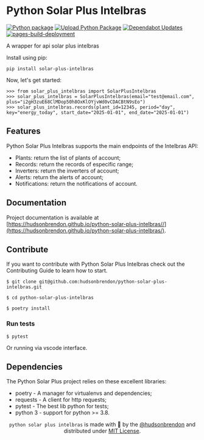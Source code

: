 # Python Solar Plus Intelbras

[![Python package](https://github.com/hudsonbrendon/python-solar-plus-intelbras/actions/workflows/pythonpackage.yml/badge.svg?branch=main)](https://github.com/hudsonbrendon/python-solar-plus-intelbras/actions/workflows/pythonpackage.yml)
[![Upload Python Package](https://github.com/hudsonbrendon/python-solar-plus-intelbras/actions/workflows/python-publish.yml/badge.svg)](https://github.com/hudsonbrendon/python-solar-plus-intelbras/actions/workflows/python-publish.yml)
[![Dependabot Updates](https://github.com/hudsonbrendon/python-solar-plus-intelbras/actions/workflows/dependabot/dependabot-updates/badge.svg?branch=main)](https://github.com/hudsonbrendon/python-solar-plus-intelbras/actions/workflows/dependabot/dependabot-updates)
[![pages-build-deployment](https://github.com/hudsonbrendon/python-solar-plus-intelbras/actions/workflows/pages/pages-build-deployment/badge.svg)](https://github.com/hudsonbrendon/python-solar-plus-intelbras/actions/workflows/pages/pages-build-deployment)

A wrapper for api solar plus intelbras


Install using pip:


```shell
pip install solar-plus-intelbras
```

Now, let's get started:


```pycon
>>> from solar_plus_intelbras import SolarPlusIntelbras
>>> solar_plus_intelbras = SolarPlusIntelbras(email="test@email.com", plus="i2gH3zuE68ClMDop50h8OxKlOYjvWd0vCDACBtN9sEo")
>>> solar_plus_intelbras.records(plant_id=12345, period="day", key="energy_today", start_date="2025-01-01", end_date="2025-01-01")
```

## Features

Python Solar Plus Intelbras supports the main endpoints of the Intelbras API:

- Plants: return the list of plants of account;
- Records: return the records of especific range;
- Inverters: return the inverters of account;
- Alerts: return the alerts of account;
- Notifications: return the notifications of account.

## Documentation

Project documentation is available at [https://hudsonbrendon.github.io/python-solar-plus-intelbras//](https://hudsonbrendon.github.io/python-solar-plus-intelbras/).

## Contribute

If you want to contribute with Python Solar Plus Intelbras check out the Contributing Guide to learn how to start.

```shell
$ git clone git@github.com:hudsonbrendon/python-solar-plus-intelbras.git
```

```shell
$ cd python-solar-plus-intelbras
```

```shell
$ poetry install
```

### Run tests

```shell
$ pytest
```
Or running via vscode interface.

## Dependencies

The Python Solar Plus project relies on these excellent libraries:

- poetry - A manager for virtualenvs and dependencies;
- requests - A client for http requests;
- pytest - The best lib python for tests;
- python 3 - support for python >= 3.8.

<div align="center">

`python solar plus intelbras` is made with 💙 by the [@hudsonbrendon](https://github.com/hudsonbrendon) and distributed under [MIT License](LICENSE.md).




</div>
